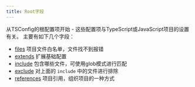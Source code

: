 ```yaml
---
title: Root字段
---
```

从TSConfig的根配置项开始 - 这些配置项与TypeScript或JavaScript项目的设置有关。
主要有如下几个字段：
 - [files](./files) 项目文件白名单，文件找不到报错
 - [extends](./extends) 扩展基础配置
 - [include](./include) 包含哪些文件，可使用glob模式进行匹配
 - [exclude](./exclude) 对上面的 `include` 中的文件进行排除
 - [references](./references) 项目引用，组织项目的一种方式
